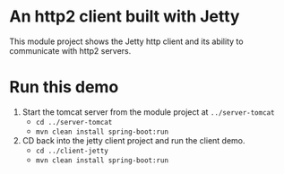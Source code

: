 # An http2 client built with Jetty

This module project shows the Jetty http client and its ability to communicate with http2 servers.

# Run this demo

1. Start the tomcat server from the module project at `../server-tomcat`
   * `cd ../server-tomcat`
   * `mvn clean install spring-boot:run`
1. CD back into the jetty client project and run the client demo.
   * `cd ../client-jetty`
   * `mvn clean install spring-boot:run`

